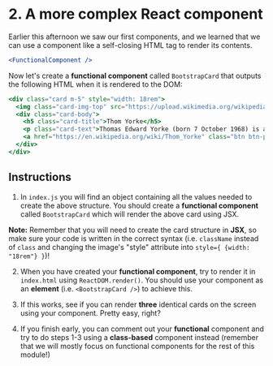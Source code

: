 # 2. A more complex React component

Earlier this afternoon we saw our first components, and we learned that we can use a component like a self-closing HTML tag to render its contents.
```jsx
<FunctionalComponent />
```

Now let's create a **functional component** called `BootstrapCard` that outputs the following HTML when it is rendered to the DOM:

```jsx
<div class="card m-5" style="width: 18rem">
  <img class="card-img-top" src="https://upload.wikimedia.org/wikipedia/commons/thumb/7/73/Thom_Yorke_Austin_Texas_2016_%28cropped%29.jpg/220px-Thom_Yorke_Austin_Texas_2016_%28cropped%29.jpg" />
  <div class="card-body">
    <h5 class="card-title">Thom Yorke</h5>
    <p class="card-text">Thomas Edward Yorke (born 7 October 1968) is an English musician and the main vocalist and songwriter of the rock band Radiohead. A multi-instrumentalist, he mainly plays guitar and keyboards and is noted for his falsetto.</p>
    <a href="https://en.wikipedia.org/wiki/Thom_Yorke" class="btn btn-primary">Go to wikipedia</a>
  </div>
</div>
```
## Instructions

1. In `index.js` you will find an object containing all the values needed to create the above structure. You should create a **functional component** called `BootstrapCard` which will render the above card using JSX.

**Note:** Remember that you will need to create the card structure in **JSX**, so make sure your code is written in the correct syntax (i.e. `className` instead of `class` and changing the image's "style" attribute into `style={ {width: "18rem"} }`)!

2. When you have created your **functional component**, try to render it in `index.html` using `ReactDOM.render()`. You should use your component as an **element** (i.e. `<BootstrapCard />`) to achieve this.

3. If this works, see if you can render **three** identical cards on the screen using your component. Pretty easy, right?

4. If you finish early, you can comment out your **functional** component and try to do steps 1-3 using a **class-based** component instead (remember that we will mostly focus on functional components for the rest of this module!)
